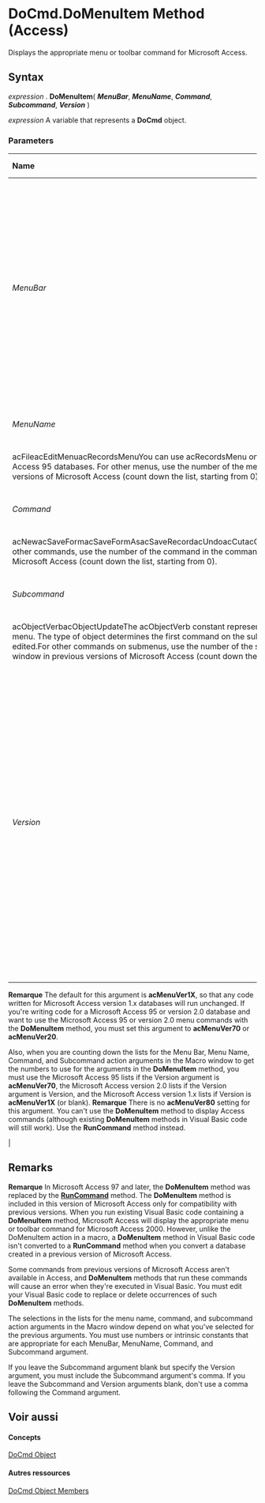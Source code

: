 
# DoCmd.DoMenuItem Method (Access)

Displays the appropriate menu or toolbar command for Microsoft Access.
 


## Syntax

*expression* . **DoMenuItem**( ***MenuBar***, ***MenuName***, ***Command***, ***Subcommand***, ***Version*** )
 

 
*expression* A variable that represents a **DoCmd** object.
 

 

### Parameters



|**Name**|**Required/Optional**|**Data Type**|**Description**|
|:-----|:-----|:-----|:-----|
| _MenuBar_|Obligatoire|**Variant**|Use the intrinsic constant **acFormBar** for the menu bar in Form view. For other views, use the number of the view in the menu bar argument list, as shown in the Macro window in previous versions of Microsoft Access (count down the list, starting from 0).|
| _MenuName_|Obligatoire|**Variant**|You can use one of the following intrinsic constants. 
 acFileacEditMenuacRecordsMenuYou can use acRecordsMenu  only for the Form view menu bar in Microsoft Access version 2.0 and Microsoft Access 95 databases. For other menus, use the number of the menu in the menu name argument list, as shown in the Macro window in previous versions of Microsoft Access (count down the list, starting from 0). |
| _Command_|Obligatoire|**Variant**|You can use one of the following intrinsic constants.
 acNewacSaveFormacSaveFormAsacSaveRecordacUndoacCutacCopyacPasteacDeleteacSelectRecordacSelectAllRecordsacObjacRefreshectFor other commands, use the number of the command in the command argument list, as shown in the Macro window in previous versions of Microsoft Access (count down the list, starting from 0). |
| _Subcommand_|Facultatif|**Variant**|You can use one of the following intrinsic constants. 
 acObjectVerbacObjectUpdateThe acObjectVerb  constant represents the first command on the submenu of the Object command on the Edit menu. The type of object determines the first command on the submenu. For example, this command is Edit for a Paintbrush object that can be edited.For other commands on submenus, use the number of the subcommand in the subcommand argument list, as shown in the Macro window in previous versions of Microsoft Access (count down the list, starting from 0). |
| _Version_|Facultatif|**Variant**|Use the intrinsic constant  **acMenuVer70** for code written for Microsoft Access 95 databases, the intrinsic constant **acMenuVer20** for code written for Microsoft Access version 2.0 databases, and the intrinsic constant **acMenuVer1X** for code written for Microsoft Access version 1.x databases. This argument is available only in Visual Basic.
 **Remarque**   The default for this argument is **acMenuVer1X**, so that any code written for Microsoft Access version 1.x databases will run unchanged. If you're writing code for a Microsoft Access 95 or version 2.0 database and want to use the Microsoft Access 95 or version 2.0 menu commands with the **DoMenuItem** method, you must set this argument to **acMenuVer70** or **acMenuVer20**.
 

Also, when you are counting down the lists for the Menu Bar, Menu Name, Command, and Subcommand action arguments in the Macro window to get the numbers to use for the arguments in the  **DoMenuItem** method, you must use the Microsoft Access 95 lists if the Version argument is **acMenuVer70**, the Microsoft Access version 2.0 lists if the Version argument is Version, and the Microsoft Access version 1.x lists if Version is **acMenuVer1X** (or blank).
 **Remarque**  There is no  **acMenuVer80** setting for this argument. You can't use the **DoMenuItem** method to display Access commands (although existing **DoMenuItem** methods in Visual Basic code will still work). Use the **RunCommand** method instead.
 

|

## Remarks


 **Remarque**  In Microsoft Access 97 and later, the  **DoMenuItem** method was replaced by the **[RunCommand](2731352f-7f2d-db3a-314c-e8a789755dd5.md)** method. The **DoMenuItem** method is included in this version of Microsoft Access only for compatibility with previous versions. When you run existing Visual Basic code containing a **DoMenuItem** method, Microsoft Access will display the appropriate menu or toolbar command for Microsoft Access 2000. However, unlike the DoMenuItem action in a macro, a **DoMenuItem** method in Visual Basic code isn't converted to a **RunCommand** method when you convert a database created in a previous version of Microsoft Access.
 

Some commands from previous versions of Microsoft Access aren't available in Access, and  **DoMenuItem** methods that run these commands will cause an error when they're executed in Visual Basic. You must edit your Visual Basic code to replace or delete occurrences of such **DoMenuItem** methods.
 

 
The selections in the lists for the menu name, command, and subcommand action arguments in the Macro window depend on what you've selected for the previous arguments. You must use numbers or intrinsic constants that are appropriate for each MenuBar, MenuName, Command, and Subcommand argument.
 

 
If you leave the Subcommand argument blank but specify the Version argument, you must include the Subcommand argument's comma. If you leave the Subcommand and Version arguments blank, don't use a comma following the Command argument.
 

 

## Voir aussi


#### Concepts


 
[DoCmd Object](3ce44cca-9979-0a1e-9787-079a52ce528f.md)
#### Autres ressources


 
[DoCmd Object Members](http://msdn.microsoft.com/library/3e7ade9e-86e4-0751-188b-5d31c9101651%28Office.15%29.aspx)